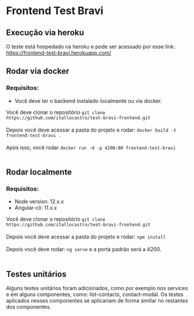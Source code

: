 # Frontend Test Bravi

## Execução via heroku

O teste está hospedado na heroku e pode ser acessado por esse link: https://frontend-test-bravi.herokuapp.com/

## Rodar via docker
### Requisitos:
- Você deve ter o backend instalado localmente ou via docker.

Você deve clonar o repositório `git clone https://github.com/itallocastro/test-bravi-frontend.git`
<br>
<br>
Depois você deve acessar a pasta do projeto e rodar: `docker build -t frontend-test-bravi .`
<br>
<br>
Após isso, você rodar `docker run -d -p 4200:80 frontend-test-bravi`
<br>
<br>

## Rodar localmente
### Requisitos:
- Node version: 12.x.x
- Angular-cli: 11.x.x

Você deve clonar o repositório `git clone https://github.com/itallocastro/test-bravi-frontend.git`
<br>
<br>
Depois você deve acessar a pasta do projeto e rodar: `npm install`
<br>
<br>
Depois você deve rodar: `ng serve` e a porta padrão será a 4200.
<br>
<br>

## Testes unitários
Alguns testes unitários foram adicionados, como por exemplo nos services e em alguns componentes, como: list-contacts, contact-modal. Os testes aplicados nesses componentes se aplicariam de forma similar no restantes dos componentes.

